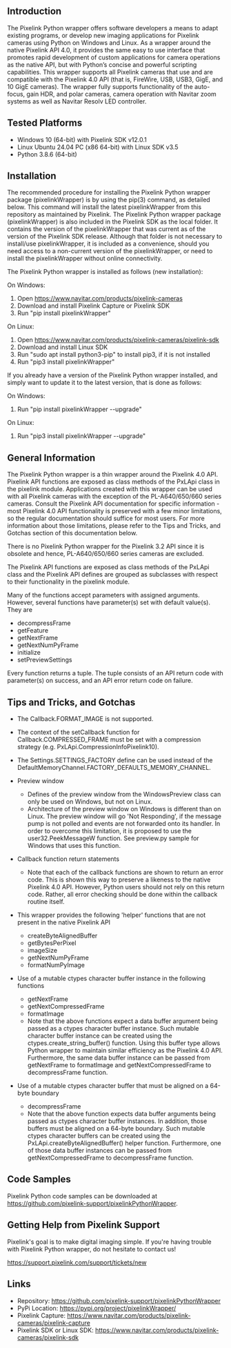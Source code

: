 Introduction
------------

The Pixelink Python wrapper offers software developers a means to adapt existing programs, or develop new imaging applications
for Pixelink cameras using Python on Windows and Linux. As a wrapper around the native Pixelink API 4.0, it provides the same
easy to use interface that promotes rapid development of custom applications for camera operations as the native API, but with
Python’s concise and powerful scripting capabilities. This wrapper supports all Pixelink cameras that use and are compatible with
the Pixelink 4.0 API (that is, FireWire, USB, USB3, GigE, and 10 GigE cameras). The wrapper fully supports functionality of the
auto-focus, gain HDR, and polar cameras, camera operation with Navitar zoom systems as well as Navitar Resolv LED controller.


Tested Platforms
----------------

* Windows 10 (64-bit) with Pixelink SDK v12.0.1
* Linux Ubuntu 24.04 PC (x86 64-bit) with Linux SDK v3.5
* Python 3.8.6 (64-bit)


Installation
------------

The recommended procedure for installing the Pixelink Python wrapper package (pixelinkWrapper) is by using the pip(3) command,
as detailed below. This command will install the latest pixelinkWrapper from this repository as maintained by Pixelink. 
The Pixelink Python wrapper package (pixelinkWrapper) is also included in the Pixelink SDK as the local folder. It contains 
the version of the pixelinkWrapper that was current as of the version of the Pixelink SDK release. Although that folder is not 
necessary to install/use pixelinkWrapper, it is included as a convenience, should you need access to a non-current version of 
the pixelinkWrapper, or need to install the pixelinkWrapper without online connectivity.

The Pixelink Python wrapper is installed as follows (new installation):

On Windows:
1. Open https://www.navitar.com/products/pixelink-cameras
2. Download and install Pixelink Capture or Pixelink SDK
3. Run "pip install pixelinkWrapper"

On Linux:
1. Open https://www.navitar.com/products/pixelink-cameras/pixelink-sdk
2. Download and install Linux SDK
3. Run "sudo apt install python3-pip" to install pip3, if it is not installed
4. Run "pip3 install pixelinkWrapper"

If you already have a version of the Pixelink Python wrapper installed, and simply want to update it to the latest version,
that is done as follows:

On Windows:
1. Run "pip install pixelinkWrapper --upgrade" 

On Linux:
1. Run "pip3 install pixelinkWrapper --upgrade"


General Information
-------------------

The Pixelink Python wrapper is a thin wrapper around the Pixelink 4.0 API. Pixelink API functions are exposed as class methods 
of the PxLApi class in the pixelink module. Applications created with this wrapper can be used with all Pixelink cameras with 
the exception of the PL-A640/650/660 series cameras. Consult the Pixelink API documentation for specific information - most 
Pixelink 4.0 API functionality is preserved with a few minor limitations, so the regular documentation should suffice for most 
users. For more information about those limitations, please refer to the Tips and Tricks, and Gotchas section of this documentation 
below.

There is no Pixelink Python wrapper for the Pixelink 3.2 API since it is obsolete and hence, PL-A640/650/660 series cameras are 
excluded.

The Pixelink API functions are exposed as class methods of the PxLApi class and the Pixelink API defines are grouped as subclasses 
with respect to their functionality in the pixelink module.

Many of the functions accept parameters with assigned arguments. However, several functions have parameter(s) set with default 
value(s). They are
* decompressFrame
* getFeature
* getNextFrame
* getNextNumPyFrame
* initialize
* setPreviewSettings

Every function returns a tuple. The tuple consists of an API return code with parameter(s) on success, and an API error return 
code on failure.


Tips and Tricks, and Gotchas
----------------------------

* The Callback.FORMAT_IMAGE is not supported.

* The context of the setCallback function for Callback.COMPRESSED_FRAME must be set with a compression strategy
  (e.g. PxLApi.CompressionInfoPixelink10).

* The Settings.SETTINGS_FACTORY define can be used instead of the DefaultMemoryChannel.FACTORY_DEFAULTS_MEMORY_CHANNEL.

* Preview window
    - Defines of the preview window from the WindowsPreview class can only be used on Windows, but not on Linux.
    - Architecture of the preview window on Windows is different than on Linux. The preview window will go 'Not Responding', 
      if the message pump is not polled and events are not forwarded onto its handler. In order to overcome this limitation,
      it is proposed to use the user32.PeekMessageW function. See preview.py sample for Windows that uses this function.

* Callback function return statements
    - Note that each of the callback functions are shown to return an error code. This is shown this way to preserve a
      likeness to the native Pixelink 4.0 API. However, Python users should not rely on this return code. Rather, all
      error checking should be done within the callback routine itself.

* This wrapper provides the following 'helper' functions that are not present in the native Pixelink API
    - createByteAlignedBuffer
    - getBytesPerPixel
    - imageSize
    - getNextNumPyFrame
    - formatNumPyImage

* Use of a mutable ctypes character buffer instance in the following functions
	- getNextFrame
	- getNextCompressedFrame
	- formatImage
    - Note that the above functions expect a data buffer argument being passed as a ctypes character buffer instance. 
	  Such mutable character buffer instance can be created using the ctypes.create_string_buffer() function. Using 
	  this buffer type allows Python wrapper to maintain similar efficiency as the Pixelink 4.0 API. Furthermore, 
	  the same data buffer instance can be passed from getNextFrame to formatImage and getNextCompressedFrame 
	  to decompressFrame function.

* Use of a mutable ctypes character buffer that must be aligned on a 64-byte boundary
	- decompressFrame
    - Note that the above function expects data buffer arguments being passed as ctypes character buffer instances. 
	  In addition, those buffers must be aligned on a 64-byte boundary. Such mutable ctypes character buffers can be 
      created using the PxLApi.createByteAlignedBuffer() helper function. Furthermore, one of those data buffer 
      instances can be passed from getNextCompressedFrame to decompressFrame function.


Code Samples
------------

Pixelink Python code samples can be downloaded at https://github.com/pixelink-support/pixelinkPythonWrapper.


Getting Help from Pixelink Support
----------------------------------

Pixelink's goal is to make digital imaging simple. If you're having trouble with Pixelink Python wrapper, do not hesitate to 
contact us!

https://support.pixelink.com/support/tickets/new


Links
-----

* Repository: https://github.com/pixelink-support/pixelinkPythonWrapper
* PyPi Location: https://pypi.org/project/pixelinkWrapper/
* Pixelink Capture: https://www.navitar.com/products/pixelink-cameras/pixelink-capture
* Pixelink SDK or Linux SDK: https://www.navitar.com/products/pixelink-cameras/pixelink-sdk